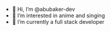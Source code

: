 - 👋 Hi, I’m @abubaker-dev
- 👀 I’m interested in anime and singing
- 🌱 I’m currently a full stack developer

<!---
abubaker-dev/abubaker-dev is a ✨ special ✨ repository because its `README.md` (this file) appears on your GitHub profile.
You can click the Preview link to take a look at your changes.
--->
